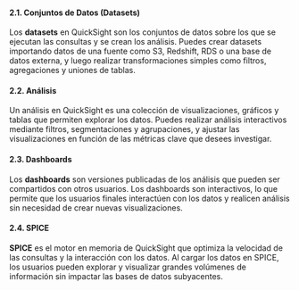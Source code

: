 #### 2.1. **Conjuntos de Datos (Datasets)**

Los **datasets** en QuickSight son los conjuntos de datos sobre los que se ejecutan las consultas y se crean los análisis. Puedes crear datasets importando datos de una fuente como S3, Redshift, RDS o una base de datos externa, y luego realizar transformaciones simples como filtros, agregaciones y uniones de tablas.

#### 2.2. **Análisis**

Un análisis en QuickSight es una colección de visualizaciones, gráficos y tablas que permiten explorar los datos. Puedes realizar análisis interactivos mediante filtros, segmentaciones y agrupaciones, y ajustar las visualizaciones en función de las métricas clave que desees investigar.

#### 2.3. **Dashboards**

Los **dashboards** son versiones publicadas de los análisis que pueden ser compartidos con otros usuarios. Los dashboards son interactivos, lo que permite que los usuarios finales interactúen con los datos y realicen análisis sin necesidad de crear nuevas visualizaciones.

#### 2.4. **SPICE**

**SPICE** es el motor en memoria de QuickSight que optimiza la velocidad de las consultas y la interacción con los datos. Al cargar los datos en SPICE, los usuarios pueden explorar y visualizar grandes volúmenes de información sin impactar las bases de datos subyacentes.